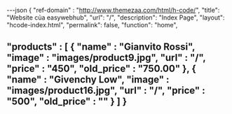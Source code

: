---json
{
  "ref-domain" : "http://www.themezaa.com/html/h-code/",
  "title": "Website của easywebhub",
  "url": "/",
  "description": "Index Page",
  "layout": "hcode-index.html",
  "permalink": false,
  "function": "home",

  "products" : [
    {
       "name" : "Gianvito Rossi",
       "image" : "images/product9.jpg",
       "url" : "/",
       "price" : "450",
       "old_price" : "750.00"
    },
    {
       "name" : "Givenchy Low",
       "image" : "images/product16.jpg",
       "url" : "/",
       "price" : "500",
       "old_price" : ""
    }
  ]
}
---
